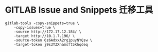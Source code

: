 # GITLAB Issue and Snippets 迁移工具



```shell
gitlab-tools -copy-snippets=true \
	-copy-issues=true \
	-source http://172.17.12.184/ \
	-target http://10.1.7.196/ \
	-source-token 6z6AdxxA2rg1puyNYQsw \
	-target-token j9s3YZXnamsft5Khqdeq
```

